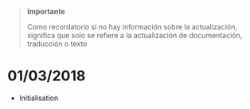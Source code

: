 >**Importante**
>
>Como recordatorio si no hay información sobre la actualización, significa que solo se refiere a la actualización de documentación, traducción o texto

# 01/03/2018

- Initialisation

